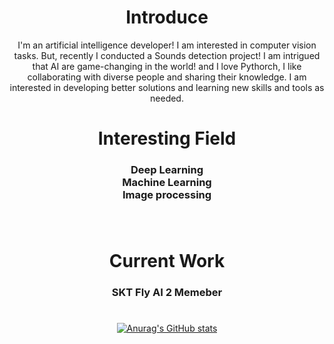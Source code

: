 <div align="center">
    
 # Introduce
    
  I'm an artificial intelligence developer! I am interested in computer vision tasks. But, recently I conducted a Sounds detection project! I am intrigued that AI are game-changing in the world! and I love Pythorch, I like collaborating with diverse people and sharing their knowledge. I am interested in developing better solutions and learning new skills and tools as needed.
    
 # Interesting Field
  ### Deep Learning   <br> Machine Learning  <br> Image processing <br><br><br>

 # Current Work
  ### SKT Fly AI 2 Memeber

  # 
[![Anurag's GitHub stats](https://github-readme-stats-git-masterrstaa-rickstaa.vercel.app/api?username=yetniek)](https://github.com/anuraghazra/github-readme-stats)


</div>
